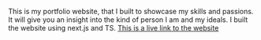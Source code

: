 This is my portfolio website, that I built to showcase my skills and passions. It will give you an insight into the kind of person I am and my ideals. I built the website using next.js and TS.
[This is a live link to the website](https://portfolio-nm1x.vercel.app/)
